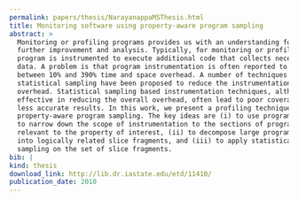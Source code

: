 ```yaml
---
permalink: papers/thesis/NarayanappaMSThesis.html
title: Monitoring software using property-aware program sampling
abstract: >
  Monitoring or profiling programs provides us with an understanding for its
  further improvement and analysis. Typically, for monitoring or profiling, the
  program is instrumented to execute additional code that collects necessary
  data. A problem is that program instrumentation is often reported to cause
  between 10% and 390% time and space overhead. A number of techniques based on
  statistical sampling have been proposed to reduce the instrumentation
  overhead. Statistical sampling based instrumentation techniques, although
  effective in reducing the overall overhead, often lead to poor coverage or
  less accurate results. In this work, we present a profiling technique based on
  property-aware program sampling. The key ideas are (i) to use program slicing
  to narrow down the scope of instrumentation to the sections of program
  relevant to the property of interest, (ii) to decompose large program slices
  into logically related slice fragments, and (iii) to apply statistical
  sampling on the set of slice fragments.
bib: |
kind: thesis
download_link: http://lib.dr.iastate.edu/etd/11410/
publication_date: 2010
---
```


